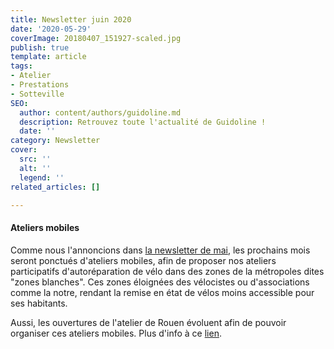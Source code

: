 ```yaml
---
title: Newsletter juin 2020
date: '2020-05-29'
coverImage: 20180407_151927-scaled.jpg
publish: true
template: article
tags:
- Atelier
- Prestations
- Sotteville
SEO:
  author: content/authors/guidoline.md
  description: Retrouvez toute l'actualité de Guidoline !
  date: ''
category: Newsletter
cover:
  src: ''
  alt: ''
  legend: ''
related_articles: []

---
```

#### Ateliers mobiles

Comme nous l'annoncions dans [la newsletter de mai](http://kork.mjt.lu/nl2/kork/mgqyi.html?hl=fr), les prochains mois seront ponctués d'ateliers mobiles, afin de proposer nos ateliers participatifs d'autoréparation de vélo dans des zones de la métropoles dites "zones blanches". Ces zones éloignées des vélocistes ou d'associations comme la notre, rendant la remise en état de vélos moins accessible pour ses habitants.

Aussi, les ouvertures de l'atelier de Rouen évoluent afin de pouvoir organiser ces ateliers mobiles. Plus d'info à ce [lien](http://kork.mjt.lu/nl2/kork/m657h.html?hl=fr).